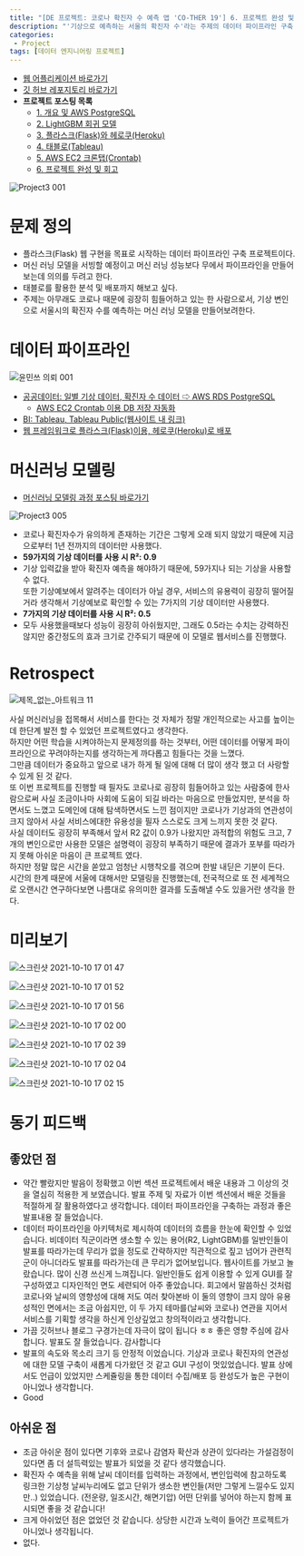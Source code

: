 ```yaml
---
title: "[DE 프로젝트: 코로나 확진자 수 예측 앱 'CO-THER 19'] 6. 프로젝트 완성 및 회고"
description: "'기상으로 예측하는 서울의 확진자 수'라는 주제의 데이터 파이프라인 구축 및 머신러닝 서빙 앱 배포 프로젝트: 프로젝트 최종 완성, 서비스 소개 및 회고"
categories:
 - Project
tags: [데이터 엔지니어링 프로젝트]
---
```


- [웹 어플리케이션 바로가기](https://cother.herokuapp.com/)
- [깃 허브 레포지토리 바로가기](https://github.com/6mini/cother19)
- **프로젝트 포스팅 목록**
    - [1. 개요 및 AWS PostgreSQL](https://6mini.github.io/project/2021/10/06/cother1/)
    - [2. LightGBM 회귀 모델](https://6mini.github.io/project/2021/10/07/cother2/)
    - [3. 플라스크(Flask)와 헤로쿠(Heroku)](https://6mini.github.io/project/2021/10/08/cother3/)
    - [4. 태블로(Tableau)](https://6mini.github.io/project/2021/10/09/cother4/)
    - [5. AWS EC2 크론탭(Crontab)](https://6mini.github.io/project/2021/10/10/cother5/)
    - [6. 프로젝트 완성 및 회고](https://6mini.github.io/project/2021/10/11/cother6/)

![Project3 001](https://user-images.githubusercontent.com/79494088/136796271-f4a3aff3-a3a3-4137-a4b0-857faa3628a7.jpeg)

# 문제 정의
- 플라스크(Flask) 웹 구현을 목표로 시작하는 데이터 파이프라인 구축 프로젝트이다.
- 머신 러닝 모델을 서빙할 예정이고 머신 러닝 성능보다 무에서 파이프라인을 만들어 보는데 의의를 두려고 한다.
- 태블로를 활용한 분석 및 배포까지 해보고 싶다.
- 주제는 아무래도 코로나 때문에 굉장히 힘들어하고 있는 한 사람으로서, 기상 변인으로 서울시의 확진자 수를 예측하는 머신 러닝 모델을 만들어보려한다.

# 데이터 파이프라인

![윤민쓰 의뢰 001](https://user-images.githubusercontent.com/79494088/143800098-30dd0c0f-d9b1-4ae5-8480-50aa45499c23.png)

- [공공데이터: 일별 기상 데이터, 확진자 수 데이터 ⇨ AWS RDS PostgreSQL](https://6mini.github.io/project/2021/10/06/cother1/)
  - [AWS EC2 Crontab 이용 DB 저장 자동화](https://6mini.github.io/project/2021/10/10/cother5/)
- [BI: Tableau, Tableau Public(웹사이트 내 링크)](https://6mini.github.io/project/2021/10/09/cother4/)
- [웹 프레임워크로 플라스크(Flask)이용, 헤로쿠(Heroku)로 배포](https://6mini.github.io/project/2021/10/08/cother3/)

# 머신러닝 모델링
- [머신러닝 모델링 과정 포스팅 바로가기](https://6mini.github.io/project/2021/10/07/cother2/)

![Project3 005](https://user-images.githubusercontent.com/79494088/136805363-a15f4472-06a5-477e-974e-ae885104ab83.jpeg)

- 코로나 확진자수가 유의하게 존재하는 기간은 그렇게 오래 되지 않았기 때문에 지금으로부터 1년 전까지의 데이터만 사용했다.
- **59가지의 기상 데이터를 사용 시 R²: 0.9**
- 기상 입력값을 받아 확진자 예측을 해야하기 때문에, 59가지나 되는 기상을 사용할 수 없다.<br>
또한 기상예보에서 알려주는 데이터가 아닐 경우, 서비스의 유용력이 굉장히 떨어질거라 생각해서 기상예보로 확인할 수 있는 7가지의 기상 데이터만 사용했다.
- **7가지의 기상 데이터를 사용 시 R²: 0.5**
- 모두 사용했을때보다 성능이 굉장히 아쉬웠지만, 그래도 0.5라는 수치는 강력하진 않지만 중간정도의 효과 크기로 간주되기 때문에 이 모델로 웹서비스를 진행했다.

# Retrospect

![제목_없는_아트워크 11](https://user-images.githubusercontent.com/79494088/136816763-d14273ad-c228-43ba-8176-76ccb606e546.png)

사실 머신러닝을 접목해서 서비스를 한다는 것 자체가 정말 개인적으로는 사고를 높이는데 한단계 발전 할 수 있었던 프로젝트였다고 생각한다.<br>
하지만 어떤 학습을 시켜야하는지 문제정의를 하는 것부터, 어떤 데이터를 어떻게 파이프라인으로 꾸려야하는지를 생각하는게 까다롭고 힘들다는 것을 느꼈다.<br>
그만큼 데이터가 중요하고 앞으로 내가 하게 될 일에 대해 더 많이 생각 했고 더 사랑할 수 있게 된 것 같다.<br>
또 이번 프로젝트를 진행할 때 필자도 코로나로 굉장히 힘들어하고 있는 사람중에 한사람으로써 사실 조금이나마 사회에 도움이 되길 바라는 마음으로 만들었지만, 분석을 하면서도 느꼈고 도메인에 대해 탐색하면서도 느낀 점이지만 코로나가 기상과의 연관성이 크지 않아서 사실 서비스에대한 유용성을 필자 스스로도 크게 느끼지 못한 것 같다.<br>
사실 데이터도 굉장히 부족해서 앞서 R2 값이 0.9가 나왔지만 과적합의 위험도 크고, 7개의 변인으로만 사용한 모델은 설명력이 굉장히 부족하기 때문에 결과가 포부를 따라가지 못해 아쉬운 마음이 큰 프로젝트 였다.<br>
하지만 정말 많은 시간을 쏟았고 엄청난 시행착오를 겪으며 한발 내딛은 기분이 든다.<br>
시간의 한계 때문에 서울에 대해서만 모델링을 진행했는데, 전국적으로 또 전 세계적으로 오랜시간 연구하다보면 나름대로 유의미한 결과를 도출해낼 수도 있을거란 생각을 한다.

# 미리보기

![스크린샷 2021-10-10 17 01 47](https://user-images.githubusercontent.com/79494088/136687686-18ce64f4-830a-48d4-9b0e-363a268cb73b.png)

![스크린샷 2021-10-10 17 01 52](https://user-images.githubusercontent.com/79494088/136687688-44ec1016-8fe2-4e31-9360-8b19317a687f.png)

![스크린샷 2021-10-10 17 01 56](https://user-images.githubusercontent.com/79494088/136687689-805cfc62-c2b5-40f3-a003-788da1f9a72a.png)

![스크린샷 2021-10-10 17 02 00](https://user-images.githubusercontent.com/79494088/136687690-9bd3959c-c555-47c9-876a-00453c3c1d99.png)

![스크린샷 2021-10-10 17 02 39](https://user-images.githubusercontent.com/79494088/136687682-c965ca54-b4e1-4007-8765-ff405fd5b545.png)

![스크린샷 2021-10-10 17 02 04](https://user-images.githubusercontent.com/79494088/136687692-caf45609-fef4-4118-98b4-3d591860cb9f.png)

![스크린샷 2021-10-10 17 02 15](https://user-images.githubusercontent.com/79494088/136687693-29019123-c5b8-4682-8954-cca5caca2910.png)




# 동기 피드백

## 좋았던 점
- 약간 빨랐지만 발음이 정확했고 이번 섹션 프로젝트에서 배운 내용과 그 이상의 것을 열심히 적용한 게 보였습니다. 발표 주제 및 자료가 이번 섹션에서 배운 것들을 적절하게 잘 활용하였다고 생각합니다. 데이터 파이프라인을 구축하는 과정과 좋은 발표내용 잘 들었습니다.
- 데이터 파이프라인을 아키텍처로 제시하여 데이터의 흐름을 한눈에 확인할 수 있었습니다. 비데이터 직군이라면 생소할 수 있는 용어(R2, LightGBM)를 일반인들이 발표를 따라가는데 무리가 없을 정도로 간략하지만 직관적으로 짚고 넘어가 관련직군이 아니더라도 발표를 따라가는데 큰 무리가 없어보입니다. 웹사이트를 가보고 놀랐습니다. 많이 신경 쓰신게 느껴집니다. 일반인들도 쉽게 이용할 수 있게 GUI를 잘 구성하였고 디자인적인 면도 세련되어 아주 좋았습니다. 회고에서 말씀하신 것처럼 코로나와 날씨의 영향성에 대해 저도 여러 찾아본바 이 둘의 영향이 크지 않아 유용성적인 면에서는 조금 아쉽지만, 이 두 가지 테마를(날씨와 코로나) 연관을 지어서 서비스를 기획할 생각을 하신게 인상깊었고 창의적이라고 생각합니다.
- 가끔 깃허브나 블로그 구경가는데 자극이 많이 됩니다 ㅎㅎ 좋은 영향 주심에 감사합니다. 발표도 잘 들었습니다. 감사합니다
- 발표의 속도와 목소리 크기 등 안정적 이었습니다. 기상과 코로나 확진자의 연관성에 대한 모델 구축이 새롭게 다가왔던 것 같고 GUI 구성이 멋있었습니다. 발표 상에서도 언급이 있었지만 스케쥴링을 통한 데이터 수집/배포 등 완성도가 높은 구현이 아니었나 생각합니다.
- Good

## 아쉬운 점
- 조금 아쉬운 점이 있다면 기후와 코로나 감염자 확산과 상관이 있다라는 가설검정이 있다면 좀 더 설득력있는 발표가 되었을 것 같다 생각했습니다.
- 확진자 수 예측을 위해 날씨 데이터를 입력하는 과정에서, 변인입력에 참고하도록 링크한 기상청 날씨누리에도 없고 단위가 생소한 변인들(저만 그렇게 느낄수도 있지만..) 있었습니다. (전운량, 일조시간, 해면기압) 어떤 단위를 넣어야 하는지 함께 표시되면 좋을 것 같습니다!
- 크게 아쉬었던 점은 없었던 것 같습니다. 상당한 시간과 노력이 들어간 프로젝트가 아니었나 생각됩니다.
- 없다.